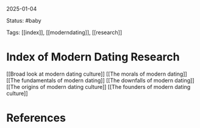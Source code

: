 2025-01-04

Status: #baby

Tags: [[index]], [[moderndating]], [[research]] 


# Index of Modern Dating Research

[[Broad look at modern dating culture]]
[[The morals of modern dating]]
[[The fundamentals of modern dating]]
[[The downfalls of modern dating]]
[[The origins of modern dating culture]]
[[The founders of modern dating culture]]







# References